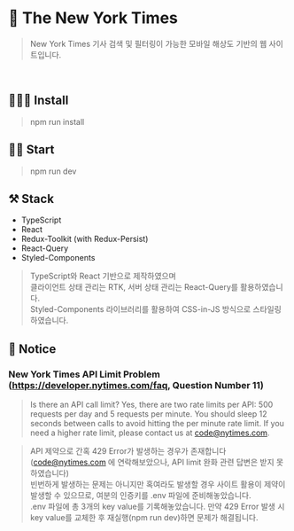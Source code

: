 # 🧾 The New York Times
> New York Times 기사 검색 및 필터링이 가능한 모바일 해상도 기반의 웹 사이트입니다.
<br/>

## 🧑🏻‍💻 Install 
> npm run install


## 🏃‍♂️ Start
> npm run dev


## ⚒ Stack
- TypeScript
- React
- Redux-Toolkit (with Redux-Persist)
- React-Query
- Styled-Components

> TypeScript와 React 기반으로 제작하였으며 </br>
클라이언트 상태 관리는 RTK, 서버 상태 관리는 React-Query를 활용하였습니다. </br>
Styled-Components 라이브러리를 활용하여 CSS-in-JS 방식으로 스타일링 하였습니다.


## 📌 Notice 

### New York Times API Limit Problem (https://developer.nytimes.com/faq, Question Number 11)  
> Is there an API call limit?
Yes, there are two rate limits per API: 500 requests per day and 5 requests per minute.
You should sleep 12 seconds between calls to avoid hitting the per minute rate limit. If you need a higher rate limit, please contact us at code@nytimes.com.

> API 제약으로 간혹 429 Error가 발생하는 경우가 존재합니다 (code@nytimes.com 에 연락해보았으나, API limit 완화 관련 답변은 받지 못하였습니다) <br/>
빈번하게 발생하는 문제는 아니지만 혹여라도 발생할 경우 사이트 활용이 제약이 발생할 수 있으므로, 여분의 인증키를 .env 파일에 준비해놓았습니다. <br/>
.env 파일에 총 3개의 key value를 기록해놓았습니다. 만약 429 Error 발생 시 key value를 교체한 후 재실행(npm run dev)하면 문제가 해결됩니다. 
  
